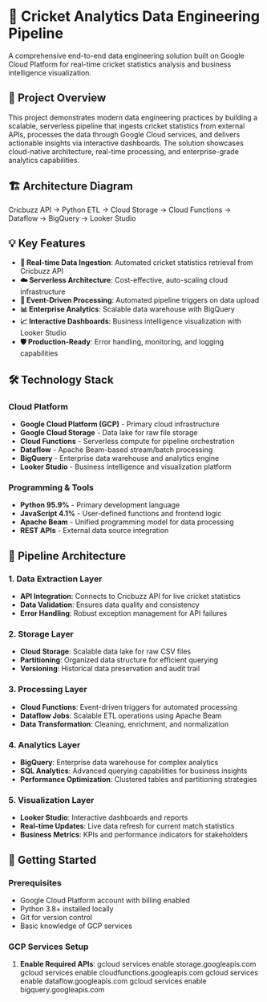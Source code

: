 # 🏏 Cricket Analytics Data Engineering Pipeline

A comprehensive end-to-end data engineering solution built on Google Cloud Platform for real-time cricket statistics analysis and business intelligence visualization.

## 🚀 Project Overview

This project demonstrates modern data engineering practices by building a scalable, serverless pipeline that ingests cricket statistics from external APIs, processes the data through Google Cloud services, and delivers actionable insights via interactive dashboards. The solution showcases cloud-native architecture, real-time processing, and enterprise-grade analytics capabilities.

## 🏗️ Architecture Diagram

Cricbuzz API → Python ETL → Cloud Storage → Cloud Functions → Dataflow → BigQuery → Looker Studio


## 💡 Key Features

- **🔄 Real-time Data Ingestion**: Automated cricket statistics retrieval from Cricbuzz API
- **☁️ Serverless Architecture**: Cost-effective, auto-scaling cloud infrastructure
- **🔧 Event-Driven Processing**: Automated pipeline triggers on data upload
- **📊 Enterprise Analytics**: Scalable data warehouse with BigQuery
- **📈 Interactive Dashboards**: Business intelligence visualization with Looker Studio
- **🛡️ Production-Ready**: Error handling, monitoring, and logging capabilities

## 🛠️ Technology Stack

### **Cloud Platform**
- **Google Cloud Platform (GCP)** - Primary cloud infrastructure
- **Google Cloud Storage** - Data lake for raw file storage
- **Cloud Functions** - Serverless compute for pipeline orchestration
- **Dataflow** - Apache Beam-based stream/batch processing
- **BigQuery** - Enterprise data warehouse and analytics engine
- **Looker Studio** - Business intelligence and visualization platform

### **Programming & Tools**
- **Python 95.9%** - Primary development language
- **JavaScript 4.1%** - User-defined functions and frontend logic
- **Apache Beam** - Unified programming model for data processing
- **REST APIs** - External data source integration


## 🔧 Pipeline Architecture

### **1. Data Extraction Layer**
- **API Integration**: Connects to Cricbuzz API for live cricket statistics
- **Data Validation**: Ensures data quality and consistency
- **Error Handling**: Robust exception management for API failures

### **2. Storage Layer**
- **Cloud Storage**: Scalable data lake for raw CSV files
- **Partitioning**: Organized data structure for efficient querying
- **Versioning**: Historical data preservation and audit trail

### **3. Processing Layer**
- **Cloud Functions**: Event-driven triggers for automated processing
- **Dataflow Jobs**: Scalable ETL operations using Apache Beam
- **Data Transformation**: Cleaning, enrichment, and normalization

### **4. Analytics Layer**
- **BigQuery**: Enterprise data warehouse for complex analytics
- **SQL Analytics**: Advanced querying capabilities for business insights
- **Performance Optimization**: Clustered tables and partitioning strategies

### **5. Visualization Layer**
- **Looker Studio**: Interactive dashboards and reports
- **Real-time Updates**: Live data refresh for current match statistics
- **Business Metrics**: KPIs and performance indicators for stakeholders

## 🚀 Getting Started

### **Prerequisites**
- Google Cloud Platform account with billing enabled
- Python 3.8+ installed locally
- Git for version control
- Basic knowledge of GCP services

### **GCP Services Setup**
1. **Enable Required APIs**:
gcloud services enable storage.googleapis.com
gcloud services enable cloudfunctions.googleapis.com
gcloud services enable dataflow.googleapis.com
gcloud services enable bigquery.googleapis.com
